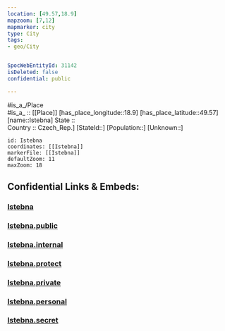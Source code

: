 ```yaml
---
location: [49.57,18.9] 
mapzoom: [7,12] 
mapmarker: city 
type: City
tags:
- geo/City


SpocWebEntityId: 31142
isDeleted: false
confidential: public

---
```

#is_a_/Place  
#is_a_ :: [[Place]] 
[has_place_longitude::18.9] 
[has_place_latitude::49.57] 
[name::Istebna] 
State ::  
Country :: Czech_Rep.] 
[StateId::] 
[Population::] 
[Unknown::] 


```leaflet
id: Istebna
coordinates: [[Istebna]] 
markerFile: [[Istebna]] 
defaultZoom: 11 
maxZoom: 18
```


## Confidential Links & Embeds: 

### [Istebna](/_Standards/Earth/Continent/Europe/Europe~East/Poland/Provinces~Poland/Silesian/City/Istebna.md) 

### [Istebna.public](/_public/Earth/Continent/Europe/Europe~East/Poland/Provinces~Poland/Silesian/City/Istebna.public.md) 

### [Istebna.internal](/_internal/Earth/Continent/Europe/Europe~East/Poland/Provinces~Poland/Silesian/City/Istebna.internal.md) 

### [Istebna.protect](/_protect/Earth/Continent/Europe/Europe~East/Poland/Provinces~Poland/Silesian/City/Istebna.protect.md) 

### [Istebna.private](/_private/Earth/Continent/Europe/Europe~East/Poland/Provinces~Poland/Silesian/City/Istebna.private.md) 

### [Istebna.personal](/_personal/Earth/Continent/Europe/Europe~East/Poland/Provinces~Poland/Silesian/City/Istebna.personal.md) 

### [Istebna.secret](/_secret/Earth/Continent/Europe/Europe~East/Poland/Provinces~Poland/Silesian/City/Istebna.secret.md)


